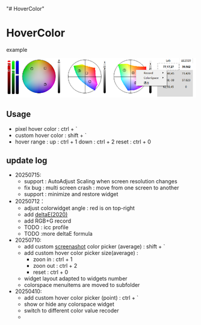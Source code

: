 "# HoverColor" 

# HoverColor

example

![20250427011134](README/20250727011134.png)

## Usage

* pixel hover color : ctrl + `
* custom hover color : shift + `
* hover range : 
    up : ctrl + 1
    down : ctrl + 2
    reset : ctrl + 0

## update log
- 20250715:
  - support : AutoAdjust Scaling when screen resolution changes
  - fix bug : multi screen crash : move from one screen to another
  - support : minimize and restore widget
- 20250712：
  - adjust colorwidget angle : red is on top-right
  - add [deltaE(2020)](https://github.com/lovro-i/CIEDE2000/blob/master/ciede2000.py)
  - add RGB+G record
  - TODO : icc profile
  - TODO :more deltaE formula
- 20250710:
    - add custom [screenashot](https://github.com/SeptemberHX/screenshot) color picker (average) : shift + `
    - add custom hover color picker size(average) : 
      - zoon in : ctrl + 1
      - zoon out : ctrl + 2
      - reset : ctrl + 0
    - widget layout adapted to widgets number
    - colorspace menuitems are moved to subfolder
- 20250410:
    - add custom hover color picker (point) : ctrl + `
    - show or hide any colorspace widget
    - switch to different color value recoder
    - 
